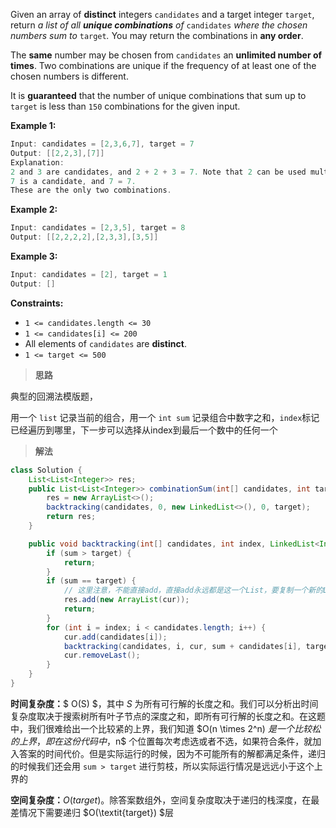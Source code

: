 Given an array of **distinct** integers `candidates` and a target integer `target`, return *a list of all **unique combinations** of* `candidates` *where the chosen numbers sum to* `target`*.* You may return the combinations in **any order**.

The **same** number may be chosen from `candidates` an **unlimited number of times**. Two combinations are unique if the frequency of at least one of the chosen numbers is different.

It is **guaranteed** that the number of unique combinations that sum up to `target` is less than `150` combinations for the given input.

 

**Example 1:**

```java
Input: candidates = [2,3,6,7], target = 7
Output: [[2,2,3],[7]]
Explanation:
2 and 3 are candidates, and 2 + 2 + 3 = 7. Note that 2 can be used multiple times.
7 is a candidate, and 7 = 7.
These are the only two combinations.
```

**Example 2:**

```java
Input: candidates = [2,3,5], target = 8
Output: [[2,2,2,2],[2,3,3],[3,5]]
```

**Example 3:**

```java
Input: candidates = [2], target = 1
Output: []
```

 

**Constraints:**

- `1 <= candidates.length <= 30`
- `1 <= candidates[i] <= 200`
- All elements of `candidates` are **distinct**.
- `1 <= target <= 500`

> **思路**

典型的回溯法模版题，

用一个 `list` 记录当前的组合，用一个 `int sum` 记录组合中数字之和，`index`标记已经遍历到哪里，下一步可以选择从index到最后一个数中的任何一个

> **解法**

```java
class Solution {
    List<List<Integer>> res;
    public List<List<Integer>> combinationSum(int[] candidates, int target) {
        res = new ArrayList<>();
        backtracking(candidates, 0, new LinkedList<>(), 0, target);
        return res;
    }

    public void backtracking(int[] candidates, int index, LinkedList<Integer> cur, int sum, int target) {
        if (sum > target) {
            return;
        }
        if (sum == target) {
            // 这里注意，不能直接add，直接add永远都是这一个List，要复制一个新的List加进去
            res.add(new ArrayList(cur));
            return;
        }
        for (int i = index; i < candidates.length; i++) {
            cur.add(candidates[i]);
            backtracking(candidates, i, cur, sum + candidates[i], target);
            cur.removeLast();
        }
    }
}
```

**时间复杂度：**$ O(S) $，其中 $S$ 为所有可行解的长度之和。我们可以分析出时间复杂度取决于搜索树所有叶子节点的深度之和，即所有可行解的长度之和。在这题中，我们很难给出一个比较紧的上界，我们知道 $O(n \times 2^n) $是一个比较松的上界，即在这份代码中，$n$ 个位置每次考虑选或者不选，如果符合条件，就加入答案的时间代价。但是实际运行的时候，因为不可能所有的解都满足条件，递归的时候我们还会用 `sum > target` 进行剪枝，所以实际运行情况是远远小于这个上界的

**空间复杂度：**$O(target)$。除答案数组外，空间复杂度取决于递归的栈深度，在最差情况下需要递归 $O(\textit{target}) $层